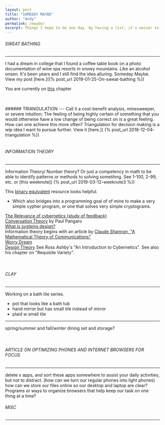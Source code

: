 ```yaml
---
layout: post
title: "SOMEDAY MAYBE"
author: "Andy"
permalink: /maybe/
excerpt: Things I hope to do one day. By having a list, it's easier to notice if you continually think of the same thing. Maybe it's time to work on that thing that keeps remind you it exists.
---
```



###### SWEAT BATHING
---
I had a dream in college that I found a coffee table book on a photo documentation of wine spa resorts in snowy mountains. Like an alcohol onsen. It's been years and I still find the idea alluring. Someday Maybe. View my post [here.]({% post_url 2019-01-25-On-sweat-bathing %})

You are currently on [this](https://www.mikkelaaland.com/the-finnish-sauna.html) chapter

<Br>
<br>
###### TRIANGULATION
---
Call it a cost-benefit analysis, minesweeper, or severe intuition; The feeling of being highly certain of something that you would otherwise have a low change of being correct on is a great feeling. How can one achieve this more often? Triangulation for decision making is a wip idea I want to pursue further. View it [here.]( {% post_url 2018-12-04-triangulation %})

<br>
<br>

###### INFORMATION THEORY
---
Information Theory/ Number theory? Or just a competency in math to be able to identify patterns or methods to solving sometihng. See 1-100, 2-99, etc. or [this weeknote]( {% post_url 2019-03-12-weeknote3 %})
<br>

 This [binary equivalent](https://www.sciencedirect.com/topics/engineering/binary-equivalent) resource looks helpful.

* Which also bridges into a programming goal of of mine to make a very simple cypher program, or one that solves very simple cryptograms.

[The Relevance of cybernetics (study of feedback)](http://www.dubberly.com/articles/the-relevance-of-cybernetics.html) <br>
[Conversation Theory](https://www.pangaro.com/published/Pangaro%E2%80%93Questions-for-Conversation_Theory_In_One_Hour-Kybernetes_2017.pdf) by Paul Pangaro <br>
[What is systems design?](http://www.dubberly.com/articles/what-is-systems-design.html) <Br>
Information theory begins with an article by [Claude Shannon, "A Mathematical Theory of Communications"](http://www.dubberly.com/courses/design_theory_2017/03._a_Shannon.pdf) <br>
[Worry Dream](http://worrydream.com/refs/) <br>
[Design Theory](http://www.dubberly.com/courses/design_theory_2017/)
See Ross Ashby's "An Introduction to Cybernetics".
  See also his chapter on "Requisite Variety".
<br>
<br>
<Br>
###### CLAY
---
Working on a bath tile series.
 * pot that looks like a bath tub
 * hand mirror but has small tile instead of mirror
 * plaid w small tile

---
spring/summer and fall/winter dining set and storage?
<br>
<br>
<Br>

###### ARTICLE ON OPTIMIZING PHONES AND INTERNET BROWSERS FOR FOCUS
---
delete x apps, and sort these apps somewhere to assist your daily activities, but not to distract. (how can we turn our regular phones into light phones)
how can we store our files online so our desktop and laptop are clear? Programs or ways to organize browsers that help keep our task on one thing at a time?

###### MISC
---
[](https://www.thenorthface.co.uk/shop/en-gb/tnf-gb/tnf-x-christoper-raeburn-bag-3vwy?variationId=LE8#banner=spring19.Raeburn.shopnow.RaeburnLPherosection)

[](https://www.youtube.com/watch?v=BW-ko_OT6w0)






 <!-- Bicycle trip from Munich to Berlin. 117 miles stopping at-->
